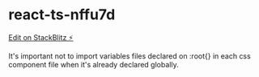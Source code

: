 # react-ts-nffu7d

[Edit on StackBlitz ⚡️](https://stackblitz.com/edit/react-ts-nffu7d)

It's important not to import variables files declared on :root{} in each css component file when it's already declared globally.
